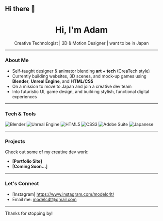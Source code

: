 ## Hi there 👋

<h1 align="center">Hi, I'm Adam </h1>
<p align="center">Creative Technologist | 3D & Motion Designer | want to be in Japan</p>

---

### About Me
- Self-taught designer & animator blending **art + tech** (CreaTech style)
- Currently building websites, 3D scenes, and mock-up games using **Blender**, **Unreal Engine**, and **HTML/CSS**
- On a mission to move to Japan and join a creative dev team
- Into futuristic UI, game design, and building stylish, functional digital experiences

---

### Tech & Tools
![Blender](https://img.shields.io/badge/Blender-orange?style=flat-square&logo=blender&logoColor=white)
![Unreal Engine](https://img.shields.io/badge/Unreal%20Engine-black?style=flat-square&logo=unrealengine)
![HTML5](https://img.shields.io/badge/HTML5-E34F26?style=flat-square&logo=html5&logoColor=white)
![CSS3](https://img.shields.io/badge/CSS3-1572B6?style=flat-square&logo=css3&logoColor=white)
![Adobe Suite](https://img.shields.io/badge/Adobe%20Suite-FF0000?style=flat-square&logo=adobe&logoColor=white)
![Japanese](https://img.shields.io/badge/日本語-N5%20Level-blueviolet?style=flat-square)

---

### Projects
Check out some of my creative dev work:
- **[Portfolio Site]**
- **[Coming Soon...]**

---

### Let's Connect 
- [Instagram] https://www.instagram.com/modelc4t/
- Email me: modelc4t@gmail.com

---

Thanks for stopping by!
